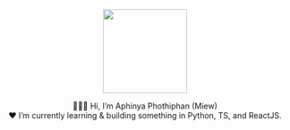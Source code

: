 <div id="header" align="center">
  <img src="https://media.giphy.com/media/qUdLYpPZJkljYmhLoX/giphy.gif" width="150px"/>

👩🏽‍💻 Hi, I’m Aphinya Phothiphan (Miew)<br>
 ❤ I’m currently learning & building something in Python, TS, and ReactJS.


<!-- [![Top Langs](https://github-readme-stats.vercel.app/api/top-langs/?username=miewliie&hide_progress=true)](https://github.com/anuraghazra/github-readme-stats) <br> -->
  
<!-- [![GitHub Streak](https://streak-stats.demolab.com/?user=miewliie)](https://git.io/streak-stats) <br> -->
  
<!--  ![Leetcode Stats](https://leetcard.jacoblin.cool/miewliie?ext=heatmap) -->
 </div>
<!---
miewliie/miewliie is a ✨ special ✨ repository because its `README.md` (this file) appears on your GitHub profile.
You can click the Preview link to take a look at your changes.
--->
<!-- <p align="center">
  <a href="https://github.com/miewliie">
    <img src="https://komarev.com/ghpvc/?username=miewliie&color=blue&style=flat)" />
  </a>
</p> -->
